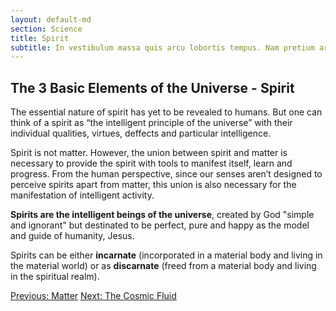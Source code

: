 ```yaml
---
layout: default-md
section: Science
title: Spirit
subtitle: In vestibulum massa quis arcu lobortis tempus. Nam pretium arcu in odio vulputate luctus.
---
```


## The 3 Basic Elements of the Universe - Spirit
The essential nature of spirit has yet to be revealed to humans. But one can think of a spirit as “the intelligent principle of the universe” with their individual qualities, virtues, deffects and particular intelligence.

Spirit is not matter. However, the union between spirit and matter is necessary to provide the spirit with tools to manifest itself, learn and progress. From the human perspective, since our senses aren’t designed to perceive spirits apart from matter, this union is also necessary for the manifestation of intelligent activity.  

**Spirits are the intelligent beings of the universe**, created by God "simple and ignorant" but destinated to be perfect, pure and happy as the model and guide of humanity, Jesus.

Spirits can be either **incarnate** (incorporated in a material body and living in the material world) or as **discarnate** (freed from a material body and living in the spiritual realm).




<a href="/science/matter" class="button">Previous: Matter</a>
<a href="/science/cosmic-fluid" class="button">Next: The Cosmic Fluid</a>
